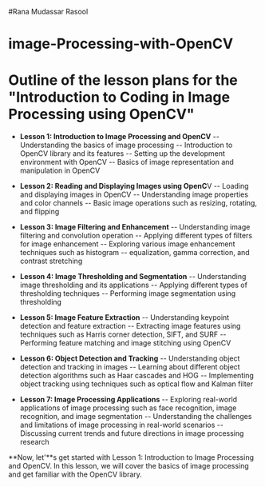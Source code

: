#Rana Mudassar Rasool

# image-Processing-with-OpenCV

# Outline of the lesson plans for the "Introduction to Coding in Image Processing using OpenCV"

- **Lesson 1: Introduction to Image Processing and OpenCV**
-- Understanding the basics of image processing
-- Introduction to OpenCV library and its features
-- Setting up the development environment with OpenCV
-- Basics of image representation and manipulation in OpenCV

- **Lesson 2: Reading and Displaying Images using OpenC**V
-- Loading and displaying images in OpenCV
-- Understanding image properties and color channels
-- Basic image operations such as resizing, rotating, and flipping

- **Lesson 3: Image Filtering and Enhancement**
-- Understanding image filtering and convolution operation
-- Applying different types of filters for image enhancement
-- Exploring various image enhancement techniques such as histogram -- equalization, gamma correction, and contrast stretching

- **Lesson 4: Image Thresholding and Segmentation**
-- Understanding image thresholding and its applications
-- Applying different types of thresholding techniques
-- Performing image segmentation using thresholding

- **Lesson 5: Image Feature Extraction**
-- Understanding keypoint detection and feature extraction
-- Extracting image features using techniques such as Harris corner detection, SIFT, and SURF
-- Performing feature matching and image stitching using OpenCV

- **Lesson 6: Object Detection and Tracking**
-- Understanding object detection and tracking in images
-- Learning about different object detection algorithms such as Haar cascades and HOG
-- Implementing object tracking using techniques such as optical flow and Kalman filter

- **Lesson 7: Image Processing Applications**
-- Exploring real-world applications of image processing such as face recognition, image recognition, and image segmentation
-- Understanding the challenges and limitations of image processing in real-world scenarios
-- Discussing current trends and future directions in image processing research


**Now, let'**s get started with Lesson 1: Introduction to Image Processing and OpenCV. In this lesson, we will cover the basics of image processing and get familiar with the OpenCV library.
